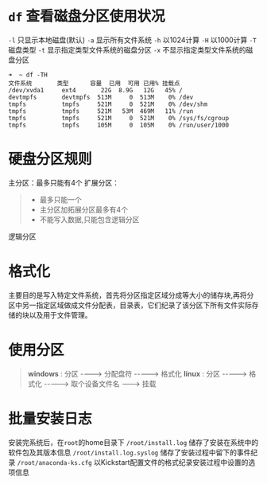 # `df` 查看磁盘分区使用状况
`-l` 只显示本地磁盘(默认)
`-a` 显示所有文件系统
`-h` 以1024计算
`-H` 以1000计算
`-T` 磁盘类型
`-t` 显示指定类型文件系统的磁盘分区
`-x` 不显示指定类型文件系统的磁盘分区

```
➜  ~ df -TH
文件系统       类型      容量  已用  可用 已用% 挂载点
/dev/xvda1     ext4       22G  8.9G   12G   45% /
devtmpfs       devtmpfs  513M     0  513M    0% /dev
tmpfs          tmpfs     521M     0  521M    0% /dev/shm
tmpfs          tmpfs     521M   53M  469M   11% /run
tmpfs          tmpfs     521M     0  521M    0% /sys/fs/cgroup
tmpfs          tmpfs     105M     0  105M    0% /run/user/1000
```

# 硬盘分区规则
主分区：最多只能有4个
扩展分区：
> * 最多只能一个
> * 主分区加拓展分区最多有4个
> * 不能写入数据,只能包含逻辑分区

逻辑分区

# 格式化
主要目的是写入特定文件系统，首先将分区指定区域分成等大小的储存块,再将分区中另一指定区域做成文件分配表，目录表，它们纪录了该分区下所有文件实际存储的块以及用于文件管理。

# 使用分区
> **windows** : 分区 ----> 分配盘符  -----> 格式化
> **linux** : 分区 -----> 格式化 -----> 取个设备文件名  ---> 挂载

# 批量安装日志
安装完系统后，在`root`的home目录下
`/root/install.log` 储存了安装在系统中的软件包及其版本信息
`/root/install.log.syslog` 储存了安装过程中留下的事件纪录
`/root/anaconda-ks.cfg` 以Kickstart配置文件的格式纪录安装过程中设置的选项信息
